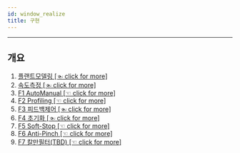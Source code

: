 ```yaml
---
id: window_realize
title: 구현
---
```


---

## 개요

1. [플랜트모델링 [☜ click for more]](./window_realize_f0_PlantModeling)
2. [속도측정 [☜ click for more]](./window_realize_f0_VelMeasure)
3. [F1 AutoManual [☜ click for more]](./window_realize_f1_AutoManual)
4. [F2 Profiling [☜ click for more]](./window_realize_f2_Profiling)
5. [F3 피드백제어 [☜ click for more]](./window_realize_f3_FeedbackControl)
6. [F4 초기화 [☜ click for more]](./window_realize_f4_Initialize)
7. [F5 Soft-Stop [☜ click for more]](./window_realize_f5_SoftStop)
8. [F6 Anti-Pinch [☜ click for more]](./window_realize_f6_AntiPinch)
9. [F7 칼만필터(TBD) [☜ click for more]](./window_realize_f7_KalmanFilter)
